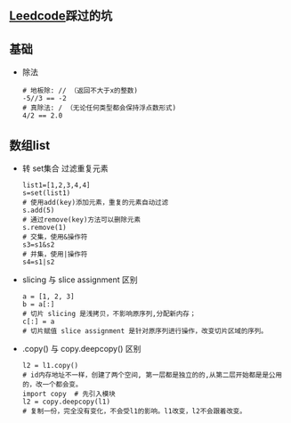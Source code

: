 
[Leedcode](https://leetcode-cn.com/)踩过的坑
------------------------

## 基础

+ 除法
    ```
    # 地板除: // （返回不大于x的整数)
    -5//3 == -2
    # 真除法: / （无论任何类型都会保持浮点数形式)
    4/2 == 2.0
    ```

## 数组list

+ 转 set集合 过滤重复元素
    ```
    list1=[1,2,3,4,4]
    s=set(list1)
    # 使用add(key)添加元素，重复的元素自动过滤
    s.add(5)
    # 通过remove(key)方法可以删除元素
    s.remove(1)
    # 交集，使用&操作符
    s3=s1&s2
    # 并集，使用|操作符
    s4=s1|s2
    ```

+ slicing 与 slice assignment 区别
    ```
    a = [1, 2, 3]
    b = a[:]  
    # 切片 slicing 是浅拷贝，不影响原序列,分配新内存； 
    c[:] = a  
    # 切片赋值 slice assignment 是针对原序列进行操作，改变切片区域的序列。

    ```

+ .copy() 与 copy.deepcopy() 区别 
    ```
    l2 = l1.copy()  
    # id内存地址不一样，创建了两个空间, 第一层都是独立的的,从第二层开始都是是公用的，改一个都会变。
    import copy  # 先引入模块
    l2 = copy.deepcopy(l1)
    # 复制一份，完全没有变化，不会受l1的影响。l1改变，l2不会跟着改变。
    ```







